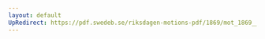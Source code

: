 ```yaml
---
layout: default
UpRedirect: https://pdf.swedeb.se/riksdagen-motions-pdf/1869/mot_1869__ak__00026/mot_1869__ak__00026_001.pdf
---
```

